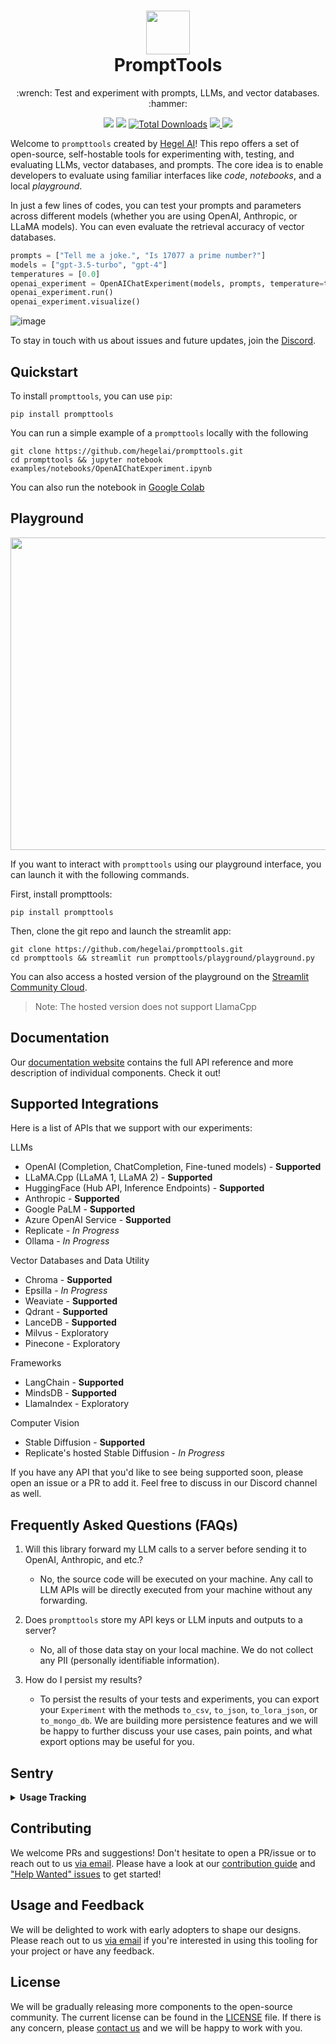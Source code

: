 <h1 align="center">
 <a href="https://hegel-ai.com">
 <picture>
  <source media="(prefers-color-scheme: dark)" srcset="img/hegel_ai_logo_dark.svg">
  <img height="70" src="img/hegel_ai_logo.svg">
 </picture>
 </a>
 <br>
 PromptTools
</h1>
<p align="center">
:wrench: Test and experiment with prompts, LLMs, and vector databases. :hammer:
<p align="center">
  <a href="http://prompttools.readthedocs.io/"><img src="https://img.shields.io/badge/View%20Documentation-Docs-yellow"></a>
  <a href="https://discord.gg/7KeRPNHGdJ"><img src="https://img.shields.io/badge/Join%20our%20community-Discord-blue"></a>
  <a href="https://pepy.tech/project/prompttools" target="_blank"><img src="https://static.pepy.tech/badge/prompttools" alt="Total Downloads"/></a>
  <a href="https://github.com/hegelai/prompttools">
      <img src="https://img.shields.io/github/stars/hegelai/prompttools" />
  </a>
  <a href="https://twitter.com/hegel_ai"><img src="https://img.shields.io/twitter/follow/Hegel_AI?style=social"></a>
</p>


Welcome to `prompttools` created by [Hegel AI](https://hegel-ai.com/)! This repo offers a set of open-source, self-hostable tools for experimenting with, testing, and evaluating LLMs, vector databases, and prompts. The core idea is to enable developers to evaluate using familiar interfaces like _code_, _notebooks_, and a local _playground_.

In just a few lines of codes, you can test your prompts and parameters across different models (whether you are using
OpenAI, Anthropic, or LLaMA models). You can even evaluate the retrieval accuracy of vector databases.

```python
prompts = ["Tell me a joke.", "Is 17077 a prime number?"]
models = ["gpt-3.5-turbo", "gpt-4"]
temperatures = [0.0]
openai_experiment = OpenAIChatExperiment(models, prompts, temperature=temperatures)
openai_experiment.run()
openai_experiment.visualize()
```


![image](img/demo.gif)

To stay in touch with us about issues and future updates, join the [Discord](https://discord.gg/7KeRPNHGdJ).

## Quickstart

To install `prompttools`, you can use `pip`:

```
pip install prompttools
```

You can run a simple example of a `prompttools` locally with the following

```
git clone https://github.com/hegelai/prompttools.git
cd prompttools && jupyter notebook examples/notebooks/OpenAIChatExperiment.ipynb
```

You can also run the notebook in [Google Colab](https://colab.research.google.com/drive/1YVcpBew8EqbhXFN8P5NaFrOIqc1FKWeS?usp=sharing)

## Playground

<p align="center">
  <img src="img/playground.gif" width="1000" height="500">
</p>

If you want to interact with `prompttools` using our playground interface, you can launch it with the following commands.

First, install prompttools:

```
pip install prompttools
```

Then, clone the git repo and launch the streamlit app:

```
git clone https://github.com/hegelai/prompttools.git
cd prompttools && streamlit run prompttools/playground/playground.py
```

You can also access a hosted version of the playground on the [Streamlit Community Cloud](https://prompttools.streamlit.app/).

> Note: The hosted version does not support LlamaCpp

## Documentation

Our [documentation website](https://prompttools.readthedocs.io/en/latest/index.html) contains the full API reference
and more description of individual components. Check it out!

## Supported Integrations

Here is a list of APIs that we support with our experiments:

LLMs
- OpenAI (Completion, ChatCompletion, Fine-tuned models) - **Supported**
- LLaMA.Cpp (LLaMA 1, LLaMA 2) - **Supported**
- HuggingFace (Hub API, Inference Endpoints) - **Supported**
- Anthropic - **Supported**
- Google PaLM - **Supported**
- Azure OpenAI Service - **Supported**
- Replicate - _In Progress_
- Ollama - _In Progress_

Vector Databases and Data Utility
- Chroma - **Supported**
- Epsilla - _In Progress_
- Weaviate - **Supported**
- Qdrant - **Supported**
- LanceDB - **Supported**
- Milvus - Exploratory
- Pinecone - Exploratory

Frameworks
- LangChain - **Supported**
- MindsDB - **Supported**
- LlamaIndex - Exploratory

Computer Vision
- Stable Diffusion - **Supported**
- Replicate's hosted Stable Diffusion - _In Progress_

If you have any API that you'd like to see being supported soon, please open an issue or
a PR to add it. Feel free to discuss in our Discord channel as well.

## Frequently Asked Questions (FAQs)

1. Will this library forward my LLM calls to a server before sending it to OpenAI, Anthropic, and etc.?
    - No, the source code will be executed on your machine. Any call to LLM APIs will be directly executed from your machine without any forwarding.

2. Does `prompttools` store my API keys or LLM inputs and outputs to a server?
    - No, all of those data stay on your local machine. We do not collect any PII (personally identifiable information).

3. How do I persist my results?
   -  To persist the results of your tests and experiments, you can export your `Experiment` with the methods `to_csv`,
      `to_json`, `to_lora_json`, or `to_mongo_db`. We are building more persistence features and we will be happy to further discuss your use cases, pain points, and what export
      options may be useful for you.

## Sentry
<details>
  <summary><b>Usage Tracking</b></summary>

Since we are changing our API rapidly, there are some errors caused by our negligence or out of date documentation.
To improve user experience, we collect data from normal package usage that helps us understand the
errors that are raised. This data is collected and sent to [Sentry](https://sentry.io/),
a third-party error tracking service, commonly used in open-source softwares. It only logs this library's own actions.

You can easily opt-out by defining an environment variable called `SENTRY_OPT_OUT`.

</details>

## Contributing

We welcome PRs and suggestions! Don't hesitate to open a PR/issue or to reach out to us [via email](mailto:team@hegel-ai.com).
Please have a look at our [contribution guide](CONTRIBUTING.md) and
["Help Wanted" issues](https://github.com/hegelai/prompttools/issues?q=is%3Aopen+is%3Aissue+label%3A%22help+wanted%22) to get started!

## Usage and Feedback

We will be delighted to work with early adopters to shape our designs. Please reach out to us [via email](mailto:team@hegel-ai.com) if you're
interested in using this tooling for your project or have any feedback.

## License

We will be gradually releasing more components to the open-source community. The current license can be found in the  [LICENSE](LICENSE) file. If there is any concern, please [contact us](mailto:eam@hegel-ai.com) and we will be happy to work with you.
